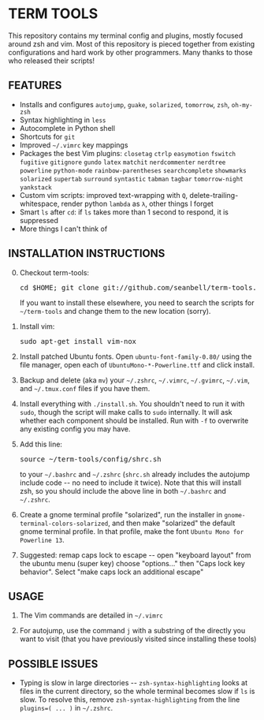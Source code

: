 # TERM TOOLS

This repository contains my terminal config and plugins, mostly focused around
zsh and vim.  Most of this repository is pieced together from existing
configurations and hard work by other programmers.  Many thanks to those who
released their scripts!

## FEATURES
 * Installs and configures `autojump`, `guake`, `solarized`, `tomorrow`, `zsh`,
   `oh-my-zsh`
 * Syntax highlighting in `less`
 * Autocomplete in Python shell
 * Shortcuts for `git`
 * Improved `~/.vimrc` key mappings
 * Packages the best Vim plugins: `closetag` `ctrlp` `easymotion` `fswitch`
   `fugitive` `gitignore` `gundo` `latex` `matchit` `nerdcommenter` `nerdtree`
   `powerline` `python-mode` `rainbow-parentheses` `searchcomplete` `showmarks`
   `solarized` `supertab` `surround` `syntastic` `tabman` `tagbar`
   `tomorrow-night` `yankstack`
 * Custom vim scripts: improved text-wrapping with `Q`,
   delete-trailing-whitespace, render python `lambda` as `λ`, other things I
   forget
 * Smart `ls` after `cd`: if `ls` takes more than 1 second to respond, it is
   suppressed
 * More things I can't think of

## INSTALLATION INSTRUCTIONS

0. Checkout term-tools:
   <pre>cd $HOME; git clone git://github.com/seanbell/term-tools.git</pre>

   If you want to install these elsewhere, you need to search the scripts for
   `~/term-tools` and change them to the new location (sorry).

1. Install vim: <pre>sudo apt-get install vim-nox</pre>

2. Install patched Ubuntu fonts.  Open `ubuntu-font-family-0.80/` using the
   file manager, open each of `UbuntuMono-*-Powerline.ttf` and click install.

3. Backup and delete (aka `mv`) your `~/.zshrc`, `~/.vimrc`, `~/.gvimrc`,
   `~/.vim`, and `~/.tmux.conf` files if you have them.

4. Install everything with `./install.sh`.  You shouldn't need to run it with
   `sudo`, though the script will make calls to `sudo` internally.  It will ask
   whether each component should be installed.  Run with `-f` to overwrite any
   existing config you may have.

5. Add this line: <pre>source ~/term-tools/config/shrc.sh</pre> to your
   `~/.bashrc` and `~/.zshrc` (`shrc.sh` already includes the autojump include
   code -- no need to include it twice).  Note that this will install zsh, so
   you should include the above line in both `~/.bashrc` and `~/.zshrc`.

6. Create a gnome terminal profile "solarized", run the installer in
   `gnome-terminal-colors-solarized`, and then make "solarized" the default
   gnome terminal profile.  In that profile, make the font `Ubuntu Mono for
   Powerline 13`.

7. Suggested: remap caps lock to escape -- open "keyboard layout" from the
   ubuntu menu (super key) choose "options..." then "Caps lock key behavior".
   Select "make caps lock an additional escape"

## USAGE

1. The Vim commands are detailed in `~/.vimrc`

2. For autojump, use the command `j` with a substring of the directly you want
   to visit (that you have previously visited since installing these tools)

## POSSIBLE ISSUES

 * Typing is slow in large directories -- `zsh-syntax-highlighting` looks at
   files in the current directory, so the whole terminal becomes slow if
   `ls` is slow.  To resolve this, remove `zsh-syntax-highlighting` from
   the line `plugins=( ... )` in `~/.zshrc`.
